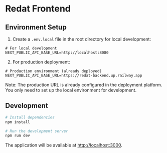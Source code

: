 # Redat Frontend

## Environment Setup

1. Create a `.env.local` file in the root directory for local development:
```env
# For local development
NEXT_PUBLIC_API_BASE_URL=http://localhost:8080
```

2. For production deployment:
```env
# Production environment (already deployed)
NEXT_PUBLIC_API_BASE_URL=https://redat-backend.up.railway.app
```

Note: The production URL is already configured in the deployment platform. You only need to set up the local environment for development.

## Development

```bash
# Install dependencies
npm install

# Run the development server
npm run dev
```

The application will be available at [http://localhost:3000](http://localhost:3000).
